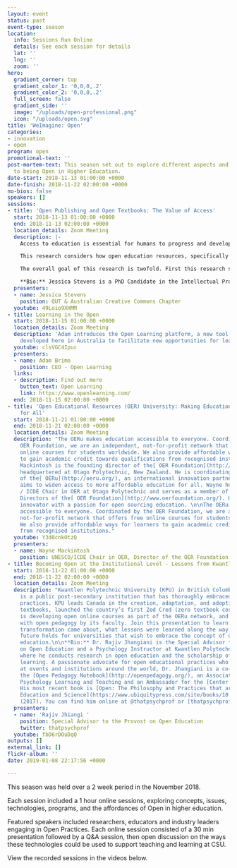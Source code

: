 ```yaml
---
layout: event
status: past
event-type: season
location:
  info: Sessions Run Online
  details: See each session for details
  lat: ''
  lng: ''
  zoom: ''
hero:
  gradient_corner: top
  gradient_color_1: '0,0,0,.2'
  gradient_color_2: '0,0,0,.2'
  full_screen: false
  gradient_side: ''
  image: "/uploads/open-professional.png"
  icon: "/uploads/open.svg"
title: 'WeImagine: Open'
categories:
- innovation
- open
program: open
promotional-text: ''
post-mortem-text: This season set out to explore different aspects and approaches
  to being Open in Higher Education.
date-start: 2018-11-13 01:00:00 +0000
date-finish: 2018-11-22 02:00:00 +0000
no-bios: false
speakers: []
sessions:
- title: 'Open Publishing and Open Textbooks: The Value of Access'
  start: 2018-11-13 01:00:00 +0000
  end: 2018-11-13 02:00:00 +0000
  location_details: Zoom Meeting
  description: |-
    Access to education is essential for humans to progress and develop to their full potential. The fundamental requirement of access to education is highlighted in the United Nation’s Sustainable Development Goal (SDG) number four, to ‘ensure inclusive and equitable quality education and promote lifelong learning opportunities for all’.

    This research considers how open education resources, specifically the creation and adaption of open textbooks, can be better used to support human progress and development through broader access to education. Specifically, it investigates how open publishing models work in the context of open textbooks in higher education. Drawing on the dominant open textbook publishing models in higher education and through qualitative research interviews with stakeholders, this research analyses the circumstances in which open publishing models are effective and efficient; and how they compare to each other.

    The overall goal of this research is twofold. First this research seeks to provide a template to guide Australian stakeholders in higher education on choosing between models of open publishing; making it easier to support, fund, create and adopt open textbooks in the Australian publishing ecosystem. Second, the outcomes of this research assist stakeholders in understanding the potential value associated with providing barrier free access to education resources, such as the potential to address SDGs and support human development.

    **Bio:** Jessica Stevens is a PhD Candidate in the Intellectual Property and Innovation Law Research Program at the Queensland University of Technology. Her research focuses on open access to knowledge, open publishing models, open education resources, sustainable development and human flourishing. She is also the Creative Commons Global Network Council Representative for the Australian Creative Commons Chapter.
  presenters:
  - name: Jessica Stevens
    position: QUT & Australian Creative Commons Chapter
  youtube: 49Loio9XHMM
- title: Learning in the Open
  start: 2018-11-15 01:00:00 +0000
  location_details: Zoom Meeting
  description: 'Adam introduces the Open Learning platform, a new tool that''s been
    developed here in Australia to facilitate new opportunities for learning online. '
  youtube: clsVGC4Ipuc
  presenters:
  - name: Adam Brimo
    position: CEO - Open Learning
  links:
  - description: Find out more
    button_text: Open Learning
    link: https://www.openlearning.com/
  end: 2018-11-15 02:00:00 +0000
- title: 'Open Educational Resources (OER) University: Making Education Accessible
    for All'
  start: 2018-11-21 01:00:00 +0000
  end: 2018-11-21 02:00:00 +0000
  location_details: Zoom Meeting
  description: "The OERu makes education accessible to everyone. Coordinated by the
    OER Foundation, we are an independent, not-for-profit network that offers free
    online courses for students worldwide. We also provide affordable ways for learners
    to gain academic credit towards qualifications from recognised institutions.\n\nWayne
    Mackintosh is the founding director of the[ OER Foundation](http://wikieducator.org/OERF:Home)
    headquartered at Otago Polytechnic, New Zealand. He is coordinating the establishment
    of the[ OERu](http://oeru.org/), an international innovation partnership which
    aims to widen access to more affordable education for all. Wayne holds the UNESCO
    / ICDE Chair in OER at Otago Polytechnic and serves as a member of the Board of
    Directors of the[ OER Foundation](http://www.oerfoundation.org/). He is a strategy
    innovator with a passion for open sourcing education. \n\nThe OERu makes education
    accessible to everyone. Coordinated by the OER Foundation, we are an independent,
    not-for-profit network that offers free online courses for students worldwide.
    We also provide affordable ways for learners to gain academic credit towards qualifications
    from recognised institutions."
  youtube: Y3d0cnkOtzQ
  presenters:
  - name: Wayne Mackintosh
    position: UNESCO/ICDE Chair in OER, Director of the OER Foundation
- title: Becoming Open at the Institutional Level - Lessons from Kwantlen Polytechnic
  start: 2018-11-22 01:00:00 +0000
  end: 2018-11-22 02:00:00 +0000
  location_details: Zoom Meeting
  description: "Kwantlen Polytechnic University (KPU) in British Columbia, Canada
    is a public post-secondary institution that has thoroughly embraced open educational
    practices. KPU leads Canada in the creation, adaptation, and adoption of open
    textbooks, launched the country’s first Zed Cred (zero textbook cost) programs,
    is developing open online courses as part of the OERu network, and supports experimentation
    with open pedagogy by its faculty. Join this presentation to learn about how this
    transformation came about, what lessons were learned along the way, and what the
    future holds for universities that wish to embrace the concept of openness in
    education.\n\n**Bio:** Dr. Rajiv Jhangiani is the Special Advisor to the Provost
    on Open Education and a Psychology Instructor at Kwantlen Polytechnic University,
    where he conducts research in open education and the scholarship of teaching and
    learning. A passionate advocate for open educational practices who has spoken
    at events and institutions around the world, Dr. Jhangiani is a co-founder of
    the [Open Pedagogy Notebook](http://openpedagogy.org/), an Associate Editor of
    Psychology Learning and Teaching and an Ambassador for the [Center for Open Science](https://cos.io/).
    His most recent book is [Open: The Philosophy and Practices that are Revolutionizing
    Education and Science](https://www.ubiquitypress.com/site/books/10.5334/bbc/)
    (2017). You can find him online at @thatpsychprof or [thatpsychprof.com](http://thatpsychprof.com/). "
  presenters:
  - name: 'Rajiv Jhiangi '
    position: Special Advisor to the Provost on Open Education
    twitter: thatpsychprof
  youtube: fbD6rDOuDqQ
outputs: []
external_link: []
flickr-album: ''
date: 2019-01-08 22:17:56 +0000

---
```

This season was held over a 2 week period in the November 2018.

Each session included a 1 hour online sessions, exploring concepts, issues, technologies, programs, and the affordances of Open in higher education.

Featured speakers included researchers, educators and industry leaders engaging in Open Practices. Each online session consisted of a 30 min presentation followed by a Q&A session, then open discussion on the ways these technologies could be used to support teaching and learning at CSU.

View the recorded sessions in the videos below.